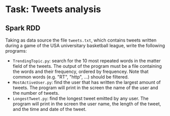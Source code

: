 # Task: Tweets analysis
## Spark RDD

Taking as data source the file ``tweets.txt``, which contains tweets written during a game of the USA universitary basketball league, write the following programs:
- ``TrendingTopic.py``: search for the 10 most repeated words in the matter field of the tweets. The output of the program must be a file containing the words and their frequency, ordered by frequencey. Note that common words (e.g. "RT", "http", ...) should be filtered.
- ``MostActiveUser.py``: find the user that has written the largest amount of tweets. The program will print in the screen the name of the user and the number of tweets.
- ``LongestTweet.py``: find the longest tweet emitted by any user. The program will print in the screen the user name, the length of the tweet, and the time and date of the tweet.